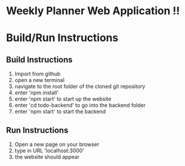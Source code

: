 # Weekly Planner Web Application !!

# Build/Run Instructions

## Build Instructions
1. Import from github
3. open a new terminal
4. navigate to the root folder of the cloned git repository
6. enter 'npm install'
7. enter 'npm start' to start up the website
8. enter 'cd todo-backend' to go into the backend folder
9. enter 'npm start' to start the backend

## Run Instructions
1. Open a new page on your browser
2. type in URL 'localhost:3000'
3. the website should appear 
